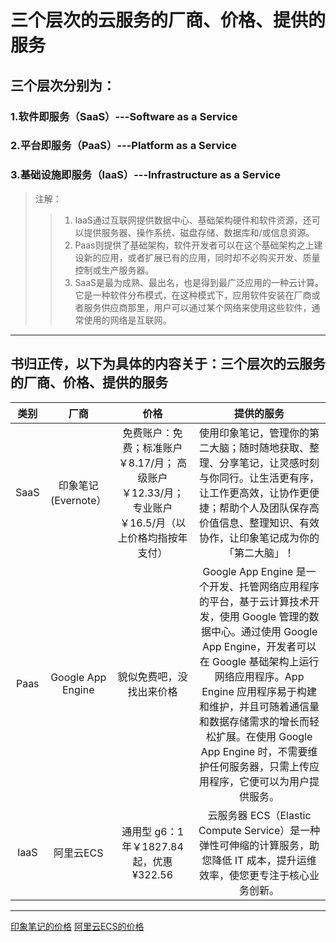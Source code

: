 # 三个层次的云服务的厂商、价格、提供的服务
## 三个层次分别为：
### 1.软件即服务（SaaS）---Software as a Service
### 2.平台即服务（PaaS）---Platform as a Service
### 3.基础设施即服务（IaaS）---Infrastructure as a Service
>注解：
>>1. IaaS通过互联网提供数据中心、基础架构硬件和软件资源，还可以提供服务器、操作系统、磁盘存储、数据库和/或信息资源。
>>2. Paas则提供了基础架构，软件开发者可以在这个基础架构之上建设新的应用，或者扩展已有的应用，同时却不必购买开发、质量控制或生产服务器。
>>3. SaaS是最为成熟、最出名，也是得到最广泛应用的一种云计算。它是一种软件分布模式，在这种模式下，应用软件安装在厂商或者服务供应商那里，用户可以通过某个网络来使用这些软件，通常使用的网络是互联网。
---
书归正传，以下为具体的内容关于：三个层次的云服务的厂商、价格、提供的服务
---
类别|厂商|价格|提供的服务
:-:|:-:|:-:|:-:
SaaS|印象笔记(Evernote） |免费账户：免费；标准账户￥8.17/月； 高级账户￥12.33/月；专业账户￥16.5/月（以上价格均指按年支付）| 使用印象笔记，管理你的第二大脑；随时随地获取、整理、分享笔记，让灵感时刻与你同行。让生活更有序，让工作更高效，让协作更便捷；帮助个人及团队保存高价值信息、整理知识、有效协作，让印象笔记成为你的「第二大脑」！
Paas|Google App Engine | 貌似免费吧，没找出来价格|Google App Engine 是一个开发、托管网络应用程序的平台，基于云计算技术开发，使用 Google 管理的数据中心。通过使用 Google App Engine，开发者可以在 Google 基础架构上运行网络应用程序。App Engine 应用程序易于构建和维护，并且可随着通信量和数据存储需求的增长而轻松扩展。在使用 Google App Engine 时，不需要维护任何服务器，只需上传应用程序，它便可以为用户提供服务。
IaaS|阿里云ECS|通用型 g6：1年￥1827.84 起，优惠 ¥322.56|云服务器 ECS（Elastic Compute Service）是一种弹性可伸缩的计算服务，助您降低 IT 成本，提升运维效率，使您更专注于核心业务创新。
---
[印象笔记的价格](https://www.yinxiang.com/pricing/)
[阿里云ECS的价格](https://www.aliyun.com/product/ecs?spm=5176.12825654.eofdhaal5.2.6b902c4aQl8F0S&aly_as=PxK1m82t)
